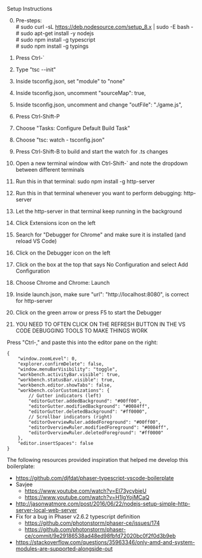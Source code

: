 Setup Instructions

0. Pre-steps:<br>
\# sudo curl -sL https://deb.nodesource.com/setup_8.x | sudo -E bash -<br>
\# sudo apt-get install -y nodejs<br>
\# sudo npm install -g typescript<br>
\# sudo npm install -g typings

1. Press Ctrl-`
2. Type "tsc --init"
3. Inside tsconfig.json, set "module" to "none"
4. Inside tsconfig.json, uncomment "sourceMap": true,
5. Inside tsconfig.json, uncomment and change "outFile": "./game.js",
6. Press Ctrl-Shift-P
7. Choose "Tasks: Configure Default Build Task"
8. Choose "tsc: watch - tsconfig.json"
9. Press Ctrl-Shift-B to build and start the watch for .ts changes
10. Open a new terminal window with Ctrl-Shift-` and note the dropdown between different terminals
11. Run this in that terminal: sudo npm install -g http-server
12. Run this in that terminal whenever you want to perform debugging: http-server
13. Let the http-server in that terminal keep running in the background
14. Click Extensions icon on the left
15. Search for "Debugger for Chrome" and make sure it is installed (and reload VS Code)
16. Click on the Debugger icon on the left
17. Click on the box at the top that says No Configuration and select Add Configuration
18. Choose Chrome and Chrome: Launch
19. Inside launch.json, make sure "url": "http://localhost:8080", is correct for http-server
20. Click on the green arrow or press F5 to start the Debugger
21. YOU NEED TO OFTEN CLICK ON THE REFRESH BUTTON IN THE VS CODE DEBUGGING TOOLS TO MAKE THINGS WORK

Press "Ctrl-," and paste this into the editor pane on the right:
```
{
    "window.zoomLevel": 0,
    "explorer.confirmDelete": false,
    "window.menuBarVisibility": "toggle",
    "workbench.activityBar.visible": true,
    "workbench.statusBar.visible": true,
    "workbench.editor.showTabs": false,
    "workbench.colorCustomizations": {
        // Gutter indicators (left)
        "editorGutter.addedBackground": "#00ff00",
        "editorGutter.modifiedBackground": "#0084ff",
        "editorGutter.deletedBackground": "#ff0000",
        // Scrollbar indicators (right)
        "editorOverviewRuler.addedForeground": "#00ff00",
        "editorOverviewRuler.modifiedForeground": "#0084ff",
        "editorOverviewRuler.deletedForeground": "#ff0000"
    },
    "editor.insertSpaces": false
}
```

The following resources provided inspiration that helped me develop this boilerplate:
- https://github.com/djfdat/phaser-typescript-vscode-boilerplate
- Savjee
  - https://www.youtube.com/watch?v=EI73ycybieU
  - https://www.youtube.com/watch?v=H1lgYojMCaQ
- http://jasonwatmore.com/post/2016/06/22/nodejs-setup-simple-http-server-local-web-server
- Fix for a bug in Phaser v2.6.2 typescript definition
  - https://github.com/photonstorm/phaser-ce/issues/174
  - https://github.com/photonstorm/phaser-ce/commit/9e29186538ad48ed98fbfd72020bc0f2f0d3b9eb
- https://stackoverflow.com/questions/35963346/only-amd-and-system-modules-are-supported-alongside-out
